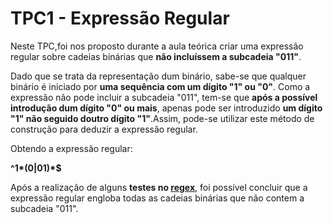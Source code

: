 # TPC1 - Expressão Regular

Neste TPC,foi nos proposto durante a aula teórica criar uma expressão regular sobre cadeias binárias que __não incluíssem a subcadeia "011"__.

Dado que se trata da representação dum binário, sabe-se que qualquer binário é iniciado por __uma sequência com um dígito "1" ou "0"__. Como a expressão não pode incluir a subcadeia "011", tem-se que __após a possível introdução dum dígito "0" ou mais__, apenas pode ser introduzido __um dígito "1" não seguido doutro dígito "1"__.Assim, pode-se utilizar este método de construção para deduzir a expressão regular. 

Obtendo a expressão regular:


__^1*(0|01)*$__

Após a realização de alguns __testes no [regex](https://regex101.com/r/wl3Dfm/1)__, foi possível concluir que a expressão regular engloba todas as cadeias binárias que não contem a subcadeia "011".